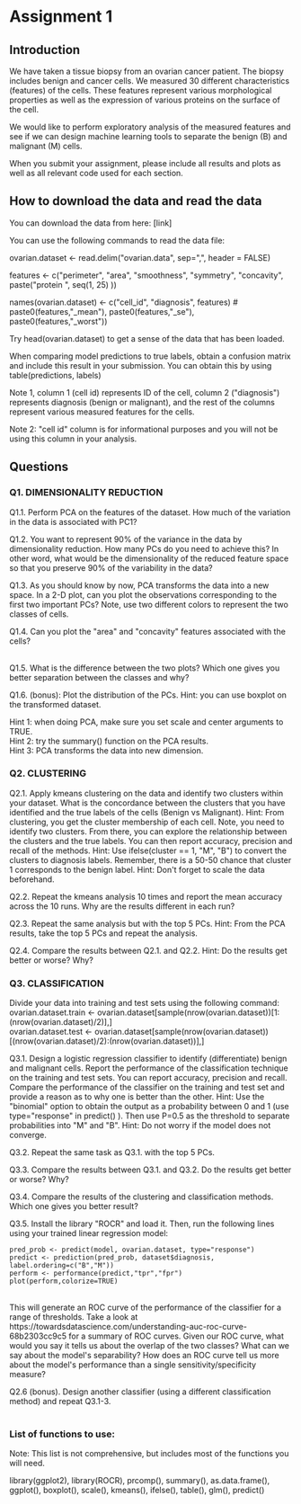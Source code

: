 # Assignment 1

## Introduction 
We have taken a tissue biopsy from an ovarian cancer patient. The biopsy includes benign and cancer cells. We measured 30 different characteristics (features) of the cells. These features represent various morphological properties as well as the expression of various proteins on the surface of the cell. 

We would like to perform exploratory analysis of the measured features and see if we can design machine learning tools to separate the benign (B) and malignant (M) cells. 

When you submit your assignment, please include all results and plots as well as all relevant code used for each section. 

## How to download the data and read the data
You can download the data from here: [link]

You can use the following commands to read the data file:

ovarian.dataset <- read.delim("ovarian.data", sep=",", header = FALSE)

features <- c("perimeter", "area", "smoothness", "symmetry", "concavity", paste("protein ", seq(1, 25) ))

names(ovarian.dataset) <- c("cell_id", "diagnosis", features) # paste0(features,"_mean"), paste0(features,"_se"), paste0(features,"_worst"))

Try head(ovarian.dataset) to get a sense of the data that has been loaded. 

When comparing model predictions to true labels, obtain a confusion matrix and include this result in your submission. You can obtain this by using table(predictions, labels)

Note 1, column 1 (cell id) represents ID of the cell, column 2 ("diagnosis") represents diagnosis (benign or malignant), and the rest of the columns represent various measured features for the cells.  

Note 2: "cell id" column is for informational purposes and you will not be using this column in your analysis. 

## Questions
### Q1. DIMENSIONALITY REDUCTION 
Q1.1. Perform PCA on the features of the dataset. How much of the variation in the data is associated with PC1?
<br />

Q1.2. You want to represent 90% of the variance in the data by dimensionality reduction. How many PCs do you need to achieve this? In other word, what would be the dimensionality of the reduced feature space so that you preserve 90% of the variability in the data? 
<br />

Q1.3. As you should know by now, PCA transforms the data into a new space. In a 2-D plot, can you plot the observations corresponding to the first two important PCs? Note, use two different colors to represent the two classes of cells. 
<br />

Q1.4. Can you plot the "area" and "concavity"  features associated with the cells?  
<br />

Q1.5. What is the difference between the two plots? Which one gives you better separation between the classes and why?
<br />

Q1.6. (bonus): Plot the distribution of the PCs. Hint: you can use boxplot on the transformed dataset. 

Hint 1: when doing PCA, make sure you set scale and center arguments to TRUE.
<br />
Hint 2: try the summary() function on the PCA results.
<br />
Hint 3: PCA transforms the data into new dimension.

### Q2. CLUSTERING
Q2.1. Apply kmeans clustering on the data and identify two clusters within your dataset. What is the concordance between the clusters that you have identified and the true labels of the cells (Benign vs Malignant).
Hint: From clustering, you get the cluster membership of each cell. Note, you need to identify two clusters. From there, you can explore the relationship between the clusters and the true labels. You can then report accuracy, precision and recall of the methods. 
Hint: Use ifelse(cluster == 1, "M", "B") to convert the clusters to diagnosis labels. Remember, there is a 50-50 chance that cluster 1 corresponds to the benign label.
Hint: Don't forget to scale the data beforehand.
<br />

Q2.2. Repeat the kmeans analysis 10 times and report the mean accuracy across the 10 runs. Why are the results different in each run? 
<br />

Q2.3. Repeat the same analysis but with the top 5 PCs. 
Hint: From the PCA results, take the top 5 PCs and repeat the analysis.
<br />

Q2.4. Compare the results between Q2.1. and Q2.2. 
Hint: Do the results get better or worse? Why?
<br />

### Q3. CLASSIFICATION
Divide your data into training and test sets using the following command:
<br />
ovarian.dataset.train <- ovarian.dataset[sample(nrow(ovarian.dataset))[1:(nrow(ovarian.dataset)/2)],]
<br />
ovarian.dataset.test <- ovarian.dataset[sample(nrow(ovarian.dataset))[(nrow(ovarian.dataset)/2):(nrow(ovarian.dataset))],]
<br />

Q3.1. Design a logistic regression classifier to identify (differentiate) benign and malignant cells. Report the performance of the classification technique on the training and test sets. You can report accuracy, precision and recall. Compare the performance of the classifier on the training and test set and provide a reason as to why one is better than the other.
Hint: Use the "binomial" option to obtain the output as a probability between 0 and 1 (use type="response" in predict() ). Then use P=0.5 as the threshold to separate probabilities into "M" and "B".
Hint: Do not worry if the model does not converge.
<br />

Q3.2. Repeat the same task as Q3.1. with the top 5 PCs.
<br />

Q3.3. Compare the results between Q3.1. and Q3.2. Do the results get better or worse? Why?
<br />

Q3.4. Compare the results of the clustering and classification methods. Which one gives you better result?
<br />

Q3.5. Install the library "ROCR" and load it. Then, run the following lines using your trained linear regression model:
```
pred_prob <- predict(model, ovarian.dataset, type="response")
predict <- prediction(pred_prob, dataset$diagnosis, label.ordering=c("B","M"))
perform <- performance(predict,"tpr","fpr")
plot(perform,colorize=TRUE)
```
<br />
This will generate an ROC curve of the performance of the classifier for a range of thresholds. Take a look at https://towardsdatascience.com/understanding-auc-roc-curve-68b2303cc9c5 for a summary of ROC curves.
Given our ROC curve, what would you say it tells us about the overlap of the two classes? What can we say about the model's separability? How does an ROC curve tell us more about the model's performance than a single sensitivity/specificity measure?
<br />

Q2.6 (bonus). Design another classifier (using a different classification method) and repeat Q3.1-3.  
<br />

### List of functions to use:
Note: This list is not comprehensive, but includes most of the functions you will need.

library(ggplot2), library(ROCR), prcomp(), summary(), as.data.frame(), ggplot(), boxplot(), scale(), kmeans(), ifelse(), table(), glm(), predict()
